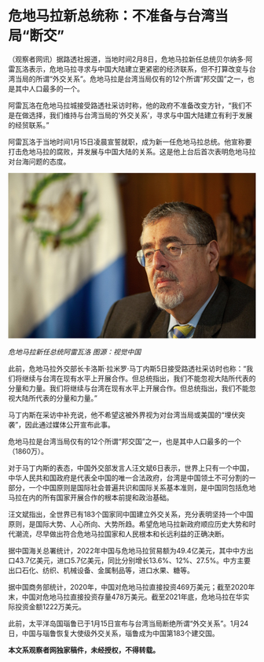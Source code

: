 # 危地马拉新总统称：不准备与台湾当局“断交”

（观察者网讯）据路透社报道，当地时间2月8日，危地马拉新任总统贝尔纳多·阿雷瓦洛表示，危地马拉寻求与中国大陆建立更紧密的经济联系，但不打算改变与台湾当局的所谓“外交关系”。危地马拉是台湾当局仅有的12个所谓“邦交国”之一，也是其中人口最多的一个。

阿雷瓦洛在危地马拉城接受路透社采访时称，他的政府不准备改变方针，“我们不是在做选择，我们维持与台湾当局的‘外交关系’，寻求与中国大陆建立有利于发展的经贸联系。”

阿雷瓦洛于当地时间1月15日凌晨宣誓就职，成为新一任危地马拉总统。他宣称要打击危地马拉的腐败，并发展与中国大陆的关系。这是他上台后首次表明危地马拉对台海问题的态度。

![13c5e2ae65ab0e68228656958581e8f5.jpg](https://raw.githubusercontent.com/qqhsx/qqnews_image/main/2024/02/09/危地马拉新总统称：不准备与台湾当局“断交”/13c5e2ae65ab0e68228656958581e8f5.jpg)

_危地马拉新任总统阿雷瓦洛 图源：视觉中国_

此前，危地马拉外交部长卡洛斯·拉米罗·马丁内斯5日接受路透社采访时也称：“我们将继续与台湾在现有水平上开展合作。但总统指出，我们不能忽视大陆所代表的分量和力量。我们将继续与台湾在现有水平上开展合作。但总统指出，我们不能忽视大陆所代表的分量和力量。”

马丁内斯在采访中补充说，他不希望这被外界视为对台湾当局或美国的“埋伏突袭”，因此通过媒体公开宣布此事。

危地马拉是台湾当局仅有的12个所谓“邦交国”之一，也是其中人口最多的一个（1860万）。

对于马丁内斯的表态，中国外交部发言人汪文斌6日表示，世界上只有一个中国，中华人民共和国政府是代表全中国的唯一合法政府，台湾是中国领土不可分割的一部分，一个中国原则是国际社会普遍共识和国际关系基本准则，是中国同包括危地马拉在内的所有国家开展合作的根本前提和政治基础。

汪文斌指出，全世界已有183个国家同中国建立外交关系，充分表明坚持一个中国原则，是国际大势、人心所向、大势所趋。希望危地马拉新政府顺应历史大势和时代潮流，尽早做出符合危地马拉国家和人民根本和长远利益的正确决断。

据中国海关总署统计，2022年中国与危地马拉贸易额为49.4亿美元，其中中方出口43.7亿美元，进口5.7亿美元，同比分别增长13.6%、12%、27.5%。中方主要出口石化、纺织、机械设备、金属制品等，进口水果、糖等。

据中国商务部统计，2020年，中国对危地马拉直接投资469万美元；截至2020年末，中国对危地马拉直接投资存量478万美元。截至2021年底，危地马拉在华实际投资金额1222万美元。

此前，太平洋岛国瑙鲁已于1月15日宣布与台湾当局断绝所谓“外交关系”。1月24日，中国与瑙鲁恢复大使级外交关系，瑙鲁成为中国第183个建交国。

**本文系观察者网独家稿件，未经授权，不得转载。**

